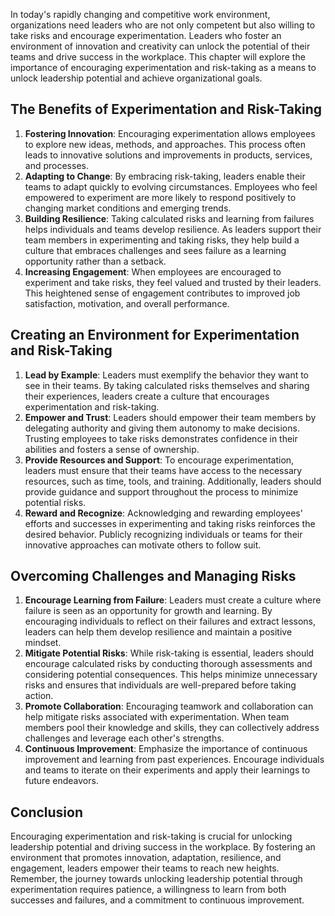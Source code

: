 
In today's rapidly changing and competitive work environment, organizations need leaders who are not only competent but also willing to take risks and encourage experimentation. Leaders who foster an environment of innovation and creativity can unlock the potential of their teams and drive success in the workplace. This chapter will explore the importance of encouraging experimentation and risk-taking as a means to unlock leadership potential and achieve organizational goals.

## The Benefits of Experimentation and Risk-Taking

1. **Fostering Innovation**: Encouraging experimentation allows employees to explore new ideas, methods, and approaches. This process often leads to innovative solutions and improvements in products, services, and processes.
2. **Adapting to Change**: By embracing risk-taking, leaders enable their teams to adapt quickly to evolving circumstances. Employees who feel empowered to experiment are more likely to respond positively to changing market conditions and emerging trends.
3. **Building Resilience**: Taking calculated risks and learning from failures helps individuals and teams develop resilience. As leaders support their team members in experimenting and taking risks, they help build a culture that embraces challenges and sees failure as a learning opportunity rather than a setback.
4. **Increasing Engagement**: When employees are encouraged to experiment and take risks, they feel valued and trusted by their leaders. This heightened sense of engagement contributes to improved job satisfaction, motivation, and overall performance.

## Creating an Environment for Experimentation and Risk-Taking

1. **Lead by Example**: Leaders must exemplify the behavior they want to see in their teams. By taking calculated risks themselves and sharing their experiences, leaders create a culture that encourages experimentation and risk-taking.
2. **Empower and Trust**: Leaders should empower their team members by delegating authority and giving them autonomy to make decisions. Trusting employees to take risks demonstrates confidence in their abilities and fosters a sense of ownership.
3. **Provide Resources and Support**: To encourage experimentation, leaders must ensure that their teams have access to the necessary resources, such as time, tools, and training. Additionally, leaders should provide guidance and support throughout the process to minimize potential risks.
4. **Reward and Recognize**: Acknowledging and rewarding employees' efforts and successes in experimenting and taking risks reinforces the desired behavior. Publicly recognizing individuals or teams for their innovative approaches can motivate others to follow suit.

## Overcoming Challenges and Managing Risks

1. **Encourage Learning from Failure**: Leaders must create a culture where failure is seen as an opportunity for growth and learning. By encouraging individuals to reflect on their failures and extract lessons, leaders can help them develop resilience and maintain a positive mindset.
2. **Mitigate Potential Risks**: While risk-taking is essential, leaders should encourage calculated risks by conducting thorough assessments and considering potential consequences. This helps minimize unnecessary risks and ensures that individuals are well-prepared before taking action.
3. **Promote Collaboration**: Encouraging teamwork and collaboration can help mitigate risks associated with experimentation. When team members pool their knowledge and skills, they can collectively address challenges and leverage each other's strengths.
4. **Continuous Improvement**: Emphasize the importance of continuous improvement and learning from past experiences. Encourage individuals and teams to iterate on their experiments and apply their learnings to future endeavors.

## Conclusion

Encouraging experimentation and risk-taking is crucial for unlocking leadership potential and driving success in the workplace. By fostering an environment that promotes innovation, adaptation, resilience, and engagement, leaders empower their teams to reach new heights. Remember, the journey towards unlocking leadership potential through experimentation requires patience, a willingness to learn from both successes and failures, and a commitment to continuous improvement.

